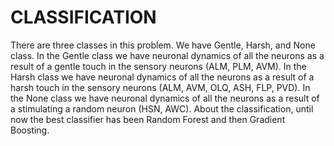 # CLASSIFICATION

There are three classes in this problem. We have Gentle, Harsh, and None class. 
In the Gentle class we have neuronal dynamics of all the neurons as a result of a gentle touch in the sensory neurons (ALM, PLM, AVM).
In the Harsh class we have neuronal dynamics of all the neurons as a result of a harsh touch in the sensory neurons (ALM, AVM, OLQ, ASH, FLP, PVD).
In the None class we have neuronal dynamics of all the neurons as a result of a stimulating a random neuron (HSN, AWC).
About the classification, until now the best classifier has been Random Forest and then Gradient Boosting. 

